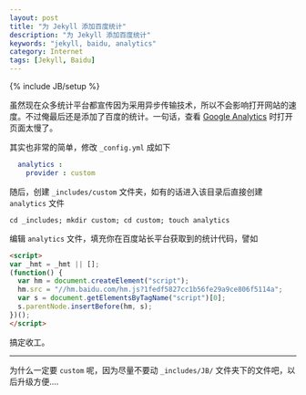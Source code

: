 ```yaml
---
layout: post
title: "为 Jekyll 添加百度统计"
description: "为 Jekyll 添加百度统计"
keywords: "jekyll, baidu, analytics"
category: Internet
tags: [Jekyll, Baidu]
---
```

{% include JB/setup %}

虽然现在众多统计平台都宣传因为采用异步传输技术，所以不会影响打开网站的速度。不过俺最后还是添加了百度的统计。一句话，查看 [Google Analytics](https://www.google.com/analytics/settings/) 时打开页面太慢了。

其实也非常的简单，修改 `_config.yml` 成如下

```yaml
  analytics :
    provider : custom
```

<!-- more -->

随后，创建 `_includes/custom` 文件夹，如有的话进入该目录后直接创建 `analytics` 文件

    cd _includes; mkdir custom; cd custom; touch analytics

编辑 `analytics` 文件，填充你在百度站长平台获取到的统计代码，譬如

```html
<script>
var _hmt = _hmt || [];
(function() {
  var hm = document.createElement("script");
  hm.src = "//hm.baidu.com/hm.js?1fedf5827cc1b56fe29a9ce806f5114a";
  var s = document.getElementsByTagName("script")[0]; 
  s.parentNode.insertBefore(hm, s);
})();
</script>
```

搞定收工。

- - -
为什么一定要 `custom` 呢，因为尽量不要动 `_includes/JB/` 文件夹下的文件吧，以后升级方便....
